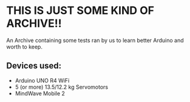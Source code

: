 # THIS IS JUST SOME KIND OF ARCHIVE!!
An Archive containing some tests ran by us to learn better Arduino and worth to keep.
## Devices used:
 - Arduino UNO R4 WiFi
 - 5 (or more) 13.5/12.2 kg Servomotors
 - MindWave Mobile 2